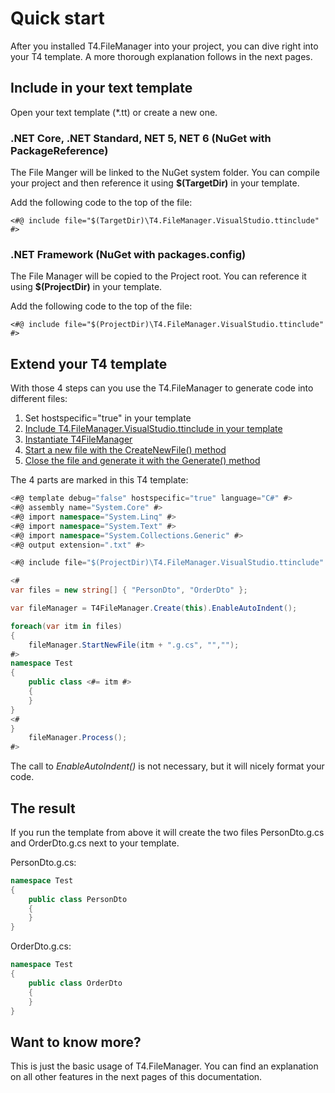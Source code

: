 # Quick start

After you installed T4.FileManager into your project, you can dive right into your T4 template. A more thorough explanation follows in the next pages. 

## Include in your text template

Open your text template (*.tt) or create a new one.

### .NET Core, .NET Standard, NET 5, NET 6 (NuGet with PackageReference)

The File Manger will be linked to the NuGet system folder. You can compile your project and then reference it using **$(TargetDir)** in your template.

Add the following code to the top of the file:

```
<#@ include file="$(TargetDir)\T4.FileManager.VisualStudio.ttinclude" #>
```


### .NET Framework (NuGet with packages.config)

The File Manager will be copied to the Project root. You can reference it using **$(ProjectDir)** in your template.

Add the following code to the top of the file:

```
<#@ include file="$(ProjectDir)\T4.FileManager.VisualStudio.ttinclude" #>
```

## Extend your T4 template

With those 4 steps can you use the T4.FileManager to generate code into different files:

1. Set hostspecific="true" in your template
2. [Include T4.FileManager.VisualStudio.ttinclude in your template](02-Quick-start.md#include-in-your-text-template)
3. [Instantiate T4FileManager](04-Create-instance.md)
4. [Start a new file with the CreateNewFile() method](05-Start-or-create-file.md)
5. [Close the file and generate it with the Generate() method](07-Proceed-to-generate-files.md)


The 4 parts are marked in this T4 template:


``` csharp hl_lines="1 8 13 17 27"
<#@ template debug="false" hostspecific="true" language="C#" #>
<#@ assembly name="System.Core" #>
<#@ import namespace="System.Linq" #>
<#@ import namespace="System.Text" #>
<#@ import namespace="System.Collections.Generic" #>
<#@ output extension=".txt" #>

<#@ include file="$(ProjectDir)\T4.FileManager.VisualStudio.ttinclude" #>

<#
var files = new string[] { "PersonDto", "OrderDto" };

var fileManager = T4FileManager.Create(this).EnableAutoIndent();

foreach(var itm in files)
{
	fileManager.StartNewFile(itm + ".g.cs", "","");
#>
namespace Test
{
    public class <#= itm #>
    {
    }
}
<#
}
    fileManager.Process();
#>
```



The call to *EnableAutoIndent()* is not necessary, but it will nicely format your code.



## The result

If you run the template from above it will create the two files PersonDto.g.cs and OrderDto.g.cs next to your template.



PersonDto.g.cs: 

``` csharp
namespace Test
{
    public class PersonDto
    {
    }
}
```



OrderDto.g.cs:

``` csharp 
namespace Test
{
	public class OrderDto
	{
	}
}
```



## Want to know more?

This is just the basic usage of T4.FileManager. You can find an explanation on all other features in the next pages of this documentation.

